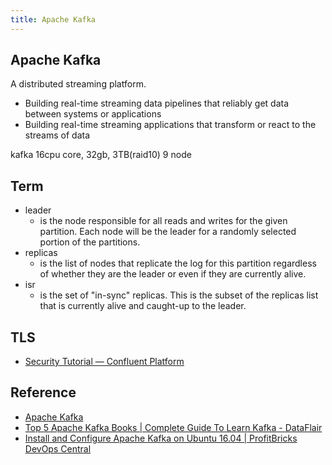 ```yaml
---
title: Apache Kafka
---
```


## Apache Kafka
A distributed streaming platform.

* Building real-time streaming data pipelines that reliably get data between systems or applications
* Building real-time streaming applications that transform or react to the streams of data


kafka
16cpu core, 32gb, 3TB(raid10)
9 node

## Term
* leader
    * is the node responsible for all reads and writes for the given partition. Each node will be the leader for a randomly selected portion of the partitions.
* replicas
    * is the list of nodes that replicate the log for this partition regardless of whether they are the leader or even if they are currently alive.
* isr
    * is the set of "in-sync" replicas. This is the subset of the replicas list that is currently alive and caught-up to the leader.


## TLS
- [Security Tutorial — Confluent Platform](https://docs.confluent.io/current/tutorials/security_tutorial.html#generating-keys-certs)



## Reference
* [Apache Kafka](https://kafka.apache.org/)
* [Top 5 Apache Kafka Books \| Complete Guide To Learn Kafka \- DataFlair](https://data-flair.training/blogs/apache-kafka-books/)
* [Install and Configure Apache Kafka on Ubuntu 16\.04 \| ProfitBricks DevOps Central](https://devops.profitbricks.com/tutorials/install-and-configure-apache-kafka-on-ubuntu-1604-1/)

